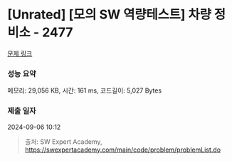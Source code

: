 # [Unrated] [모의 SW 역량테스트] 차량 정비소 - 2477 

[문제 링크](https://swexpertacademy.com/main/code/problem/problemDetail.do?contestProbId=AV6c6bgaIuoDFAXy) 

### 성능 요약

메모리: 29,056 KB, 시간: 161 ms, 코드길이: 5,027 Bytes

### 제출 일자

2024-09-06 10:12



> 출처: SW Expert Academy, https://swexpertacademy.com/main/code/problem/problemList.do
